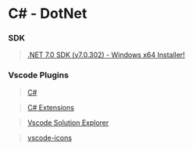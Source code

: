 # C# - DotNet

### SDK

> [.NET 7.0 SDK (v7.0.302) - Windows x64 Installer!](https://download.visualstudio.microsoft.com/download/pr/974313ac-3d89-4c51-a6e8-338d864cf907/6ed5d4933878cada1b194dd1084a7e12/dotnet-sdk-7.0.302-win-x64.exe)

### Vscode Plugins

> [C#](https://marketplace.visualstudio.com/items?itemName=ms-dotnettools.csharp)

> [C# Extensions](https://marketplace.visualstudio.com/items?itemName=kreativ-software.csharpextensions)

> [Vscode Solution Explorer](https://marketplace.visualstudio.com/items?itemName=fernandoescolar.vscode-solution-explorer)

> [vscode-icons](https://marketplace.visualstudio.com/items?itemName=vscode-icons-team.vscode-icons)
